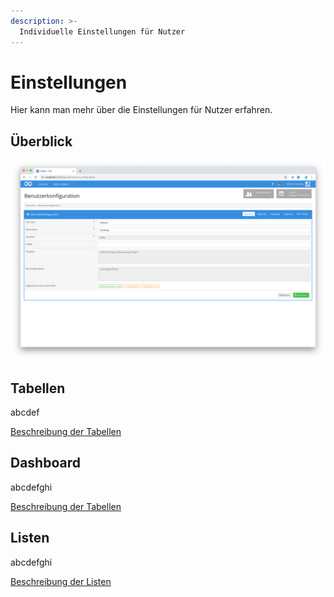 ```yaml
---
description: >-
  Individuelle Einstellungen für Nutzer
---
```


# Einstellungen

Hier kann man mehr über die Einstellungen für Nutzer erfahren.

## Überblick

![Einstellungen](screen_01_de.png)

## Tabellen
abcdef

[Beschreibung der Tabellen](01_tables/de.md)

## Dashboard
abcdefghi

[Beschreibung der Tabellen](02_dashboard/de.md)

## Listen
abcdefghi

[Beschreibung der Listen](03_lists/de.md)